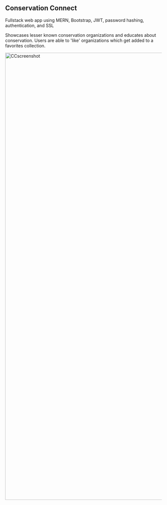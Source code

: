 ## Conservation Connect

Fullstack web app using MERN, Bootstrap, JWT, password hashing, authentication, and SSL

Showcases lesser known conservation organizations and educates about conservation. Users are able to 'like' organizations which get added to a favorites collection. 

<img width="1438" alt="CCscreenshot" src="https://github.com/sarahkuss/final-project-web/assets/128407527/028159dc-97da-4377-9abc-3afbfd89b3e2">
